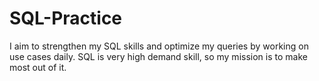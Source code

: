 # SQL-Practice

I aim to strengthen my SQL skills and optimize my queries by working on use cases daily. SQL is very high  demand skill, so my mission is to make most out of it.
